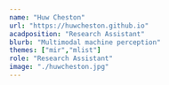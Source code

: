 ```yaml
---
name: "Huw Cheston"
url: "https://huwcheston.github.io"
acadposition: "Research Assistant"
blurb: "Multimodal machine perception"
themes: ["mir","mlist"]
role: "Research Assistant"
image: "./huwcheston.jpg"
---
```

